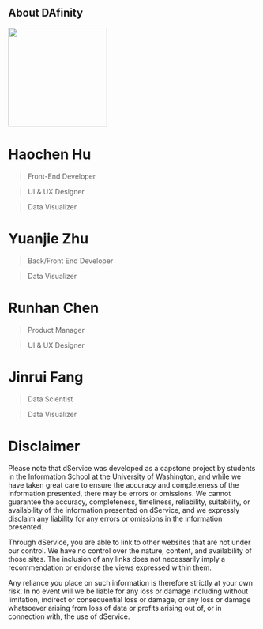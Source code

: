 ## About DAfinity

<img src="https://user-images.githubusercontent.com/101531662/236112083-cde735ca-7ee6-4ead-8967-717132d74ccf.png" style="width:200px">

# Haochen Hu
> Front-End Developer 

> UI & UX Designer

> Data Visualizer

# Yuanjie Zhu
> Back/Front End Developer

> Data Visualizer

# Runhan Chen
> Product Manager 

> UI & UX Designer

# Jinrui Fang
> Data Scientist

> Data Visualizer


# Disclaimer
Please note that dService was developed as a capstone project by students in the Information School at the University of Washington, and while we have taken great care to ensure the accuracy and completeness of the information presented, there may be errors or omissions. We cannot guarantee the accuracy, completeness, timeliness, reliability, suitability, or availability of the information presented on dService, and we expressly disclaim any liability for any errors or omissions in the information presented.

Through dService, you are able to link to other websites that are not under our control. We have no control over the nature, content, and availability of those sites. The inclusion of any links does not necessarily imply a recommendation or endorse the views expressed within them.

Any reliance you place on such information is therefore strictly at your own risk. In no event will we be liable for any loss or damage including without limitation, indirect or consequential loss or damage, or any loss or damage whatsoever arising from loss of data or profits arising out of, or in connection with, the use of dService.